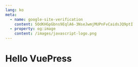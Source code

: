```yaml
---
lang: ko
meta:
  - name: google-site-verification
    content: 5OdKHGpGbns9EqlA6-3NseJwmjMUPnFvCaidsJQ9ptI
  - property: og:image
    content: /images/javascript-logo.png
---
```


# Hello VuePress
